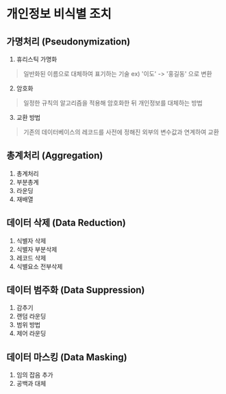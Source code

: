 # 개인정보 비식별 조치

## 가명처리 (Pseudonymization)
1. 휴리스틱 가명화
> 일반화된 이름으로 대체하여 표기하는 기술 ex) '이도' -> '홍길동' 으로 변환
2. 암호화
> 일정한 규칙의 알고리즘을 적용해 암호화한 뒤 개인정보를 대체하는 방법
3. 교환 방법
> 기존의 데이터베이스의 레코드를 사전에 정해진 외부의 변수값과 연계하여 교환

## 총계처리 (Aggregation)
1. 총계처리
2. 부분총계
3. 라운딩
4. 재배열

## 데이터 삭제 (Data Reduction)
1. 식별자 삭제
2. 식별자 부분삭제
3. 레코드 삭제
4. 식별요소 전부삭제

## 데이터 범주화 (Data Suppression)
1. 감추기
2. 랜덤 라운딩
3. 범위 방법
4. 제어 라운딩

## 데이터 마스킹 (Data Masking)
1. 임의 잡음 추가
2. 공백과 대체